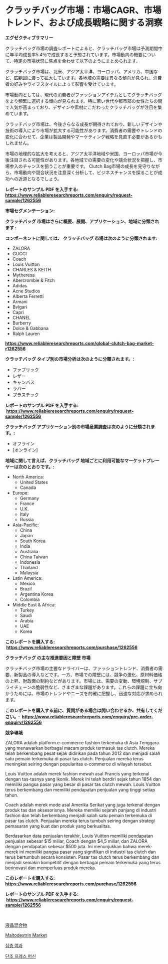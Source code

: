 <p><h1>クラッチバッグ市場：市場CAGR、市場トレンド、および成長戦略に関する洞察</h1></p><p><strong>エグゼクティブサマリー</strong></p>
<p><p>クラッチバッグ市場の調査レポートによると、クラッチバッグ市場は予測期間中に年平均成長率5.4％で成長すると予想されています。市場動向の概要について、特定の市場状況に焦点を合わせて以下のようにまとめられます。</p><p>クラッチバッグ市場は、北米、アジア太平洋、ヨーロッパ、アメリカ、中国など、広範囲に渡って拡大しています。各地域の需要は異なる傾向が見られ、消費者の好みやライフスタイルによって影響を受けています。</p><p>市場動向としては、現代の消費者がファッションアイテムとしてクラッチバッグをより頻繁に選択する傾向が見られます。特に若い世代や都市部の女性たちの間で人気が高まっており、デザインや素材にこだわったクラッチバッグが注目を集めています。</p><p>クラッチバッグ市場は、今後さらなる成長が期待されており、新しいデザインや技術の導入により市場が拡大する可能性があります。消費者の需要やトレンドの変化に合わせて、企業は製品開発やマーケティング戦略を見直す必要があるかもしれません。</p><p>市場の地理的な拡大を考えると、アジア太平洋地域や米国、ヨーロッパ市場が今後注目される可能性があります。各地域での需要の変化や競合状況を把握し、市場参入のチャンスを狙うことが重要です。 Clutch Bag市場の成長を見守りながら、市場動向や競合状況を注意深く分析して、ビジネスチャンスを探ることが成功への近道となるでしょう。</p></p>
<p><strong>レポートのサンプル PDF を入手する: <a href="https://www.reliableresearchreports.com/enquiry/request-sample/1262556">https://www.reliableresearchreports.com/enquiry/request-sample/1262556</a></strong></p>
<p><strong>市場セグメンテーション:</strong></p>
<p><strong> クラッチバッグ 市場はさらに概要、展開、アプリケーション、地域に分類されます :</strong></p>
<p><strong>コンポーネントに関しては、 クラッチバッグ 市場は次のように分類されます: &nbsp;</strong></p>
<p><ul><li>ZALORA</li><li>GUCCI</li><li>Coach</li><li>Louis Vuitton</li><li>CHARLES & KEITH</li><li>Mytheresa</li><li>Abercrombie & Fitch</li><li>Adidas</li><li>Acne Studios</li><li>Alberta Ferretti</li><li>Armani</li><li>Bvlgari</li><li>Capri</li><li>CHANEL</li><li>Burberry</li><li>Dolce & Gabbana</li><li>Ralph Lauren</li></ul></p>
<p><strong><a href="https://www.reliableresearchreports.com/global-clutch-bag-market-r1262556">https://www.reliableresearchreports.com/global-clutch-bag-market-r1262556</a></strong></p>
<p><strong> クラッチバッグ タイプ別の市場分析は次のように分類されます。:</strong></p>
<p><ul><li>ファブリック</li><li>レザー</li><li>キャンバス</li><li>ラバー</li><li>プラスチック</li></ul></p>
<p><strong>レポートのサンプル PDF を入手する: &nbsp;<a href="https://www.reliableresearchreports.com/enquiry/request-sample/1262556">https://www.reliableresearchreports.com/enquiry/request-sample/1262556</a></strong></p>
<p><strong> クラッチバッグ アプリケーション別の市場産業調査は次のように分類されます。:</strong></p>
<p><ul><li>オフライン</li><li>[オンライン]</li></ul></p>
<p><strong>地域に関して言えば、クラッチバッグ 地域ごとに利用可能なマーケットプレーヤーは次のとおりです。:</strong></p>
<p><ul>
    <li>
        North America:
        <ul>
            <li>United States</li>
            <li>Canada</li>
        </ul>
    </li>
    <li>
        Europe:
        <ul>
            <li>Germany</li>
            <li>France</li>
            <li>U.K.</li>
            <li>Italy</li>
            <li>Russia</li>
        </ul>
    </li>
    <li>
        Asia-Pacific:
        <ul>
            <li>China</li>
            <li>Japan</li>
            <li>South Korea</li>
            <li>India</li>
            <li>Australia</li>
            <li>China Taiwan</li>
            <li>Indonesia</li>
            <li>Thailand</li>
            <li>Malaysia</li>
        </ul>
    </li>
    <li>
        Latin America:
        <ul>
            <li>Mexico</li>
            <li>Brazil</li>
            <li>Argentina Korea</li>
            <li>Colombia</li>
        </ul>
    </li>
    <li>
        Middle East & Africa:
        <ul>
            <li>Turkey</li>
            <li>Saudi</li>
            <li>Arabia</li>
            <li>UAE</li>
            <li>Korea</li>
        </ul>
    </li>
    </ul></p>
<p><strong>このレポートを購入する: &nbsp;<a href="https://www.reliableresearchreports.com/purchase/1262556">https://www.reliableresearchreports.com/purchase/1262556</a></strong></p>
<p><strong>クラッチバッグ の主な推進要因と障壁 市場</strong></p>
<p><p>クラッチバッグ市場の主要なドライバーは、ファッショントレンド、消費者の需要、新製品の導入などです。一方、市場での障壁には、競争の激化、原材料価格の上昇、財政面の制約などがあります。市場には、需要の変動、環境規制、サプライチェーンの脆弱性など、さまざまな課題があります。これらの課題に立ち向かうためには、市場のトレンドやニーズを的確に把握し、迅速な対応が求められます。</p></p>
<p><strong>このレポートを購入する前に、質問がある場合は問い合わせるか、共有してください。:&nbsp; <a href="https://www.reliableresearchreports.com/enquiry/pre-order-enquiry/1262556">https://www.reliableresearchreports.com/enquiry/pre-order-enquiry/1262556</a></strong></p>
<p><strong>競争環境</strong></p>
<p><p>ZALORA adalah platform e-commerce fashion terkemuka di Asia Tenggara yang menawarkan berbagai macam produk termasuk tas clutch. Mereka telah berkembang pesat sejak didirikan pada tahun 2012 dan menjadi salah satu pemain terkemuka di pasar tas clutch. Penjualan mereka terus meningkat seiring dengan popularitas e-commerce di wilayah tersebut.</p><p>Louis Vuitton adalah merek fashion mewah asal Prancis yang terkenal dengan tas-tasnya yang ikonik. Merek ini telah berdiri sejak tahun 1854 dan memiliki pangsa pasar yang besar di pasar tas clutch mewah. Louis Vuitton terus berkembang dan memiliki pendapatan penjualan yang tinggi setiap tahun.</p><p>Coach adalah merek mode asal Amerika Serikat yang juga terkenal dengan produk tas dan aksesorisnya. Mereka memiliki sejarah panjang di industri fashion dan telah berkembang menjadi salah satu pemain terkemuka di pasar tas clutch. Penjualan mereka terus tumbuh seiring dengan strategi pemasaran yang kuat dan produk yang berkualitas.</p><p>Berdasarkan data penjualan terakhir, Louis Vuitton memiliki pendapatan penjualan sebesar $15 miliar, Coach dengan $4,5 miliar, dan ZALORA dengan pendapatan sebesar $500 juta. Ini menunjukkan bahwa merek-merek ini memiliki pangsa pasar yang signifikan di industri tas clutch dan terus bertumbuh secara konsisten. Pasar tas clutch terus berkembang dan menjadi semakin kompetitif dengan berbagai pemain terkemuka yang terus berinovasi dan memperluas produk mereka.</p></p>
<p><strong>このレポートを購入する: &nbsp; <a href="https://www.reliableresearchreports.com/purchase/1262556">https://www.reliableresearchreports.com/purchase/1262556</a></strong></p>
<p><strong>レポートのサンプル PDF を入手する: &nbsp;<a href="https://www.reliableresearchreports.com/enquiry/request-sample/1262556">https://www.reliableresearchreports.com/enquiry/request-sample/1262556</a></strong><strong></strong></p>
<p>&nbsp;</p>
<p><p><a href="https://github.com/AriMuller2009/Market-Research-Report-List-1/blob/main/695066218889.md">液晶混合物</a></p><p><a href="https://github.com/Airanohannonzb68e5pb53oc1/Market-Research-Report-List-2/blob/main/maltodextrin-market.md">Maltodextrin Market</a></p><p><a href="https://github.com/TimmyMann6767/Market-Research-Report-List-1/blob/main/471327717669.md">심층 여과</a></p><p><a href="https://github.com/JeromeRtyau89966/Market-Research-Report-List-1/blob/main/730763017670.md">단조 프레스 머신</a></p></p>